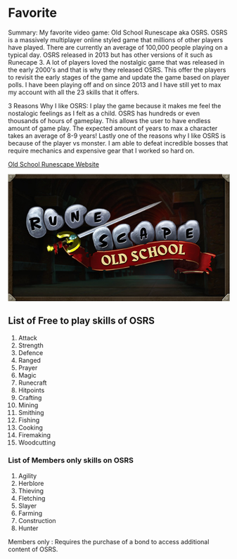 # Favorite
Summary: My favorite video game: Old School Runescape aka OSRS. OSRS is a massively multiplayer online styled game that millions of other players have played. There are currently an average of 100,000 people playing on a typical day. OSRS released in 2013 but has other versions of it such as Runecape 3. A lot of players loved the nostalgic game that was released in the early 2000's and that is why they released OSRS. This offer the players to revisit the early stages of the game and update the game based on player polls. I have been playing off and on since 2013 and I have still yet to max my account with all the 23 skills that it offers.

3 Reasons Why I like OSRS: I play the game because it makes me feel the nostalogic feelings as I felt as a child. OSRS has hundreds or even thousands of hours of gameplay. This allows the user to have endless amount of game play. The expected amount of years to max a character takes an average of 8-9 years! Lastly one of the reasons why I like OSRS is because of the player vs monster. I am able to defeat incredible bosses that require mechanics and expensive gear that I worked so hard on.

[Old School Runescape Website](https://oldschool.runescape.com)

![OSRS Logo](OSRS.jpg)

## List of Free to play skills of OSRS
1. Attack
2. Strength
3. Defence
4. Ranged
5. Prayer
6. Magic
7. Runecraft
8. Hitpoints
9. Crafting
10. Mining
11. Smithing
12. Fishing
13. Cooking
14. Firemaking
15. Woodcutting

### List of Members only skills on OSRS
1. Agility
2. Herblore
3. Thieving
4. Fletching
5. Slayer
6. Farming
7. Construction
8. Hunter

Members only
: Requires the purchase of a bond to access additional content of OSRS. 
